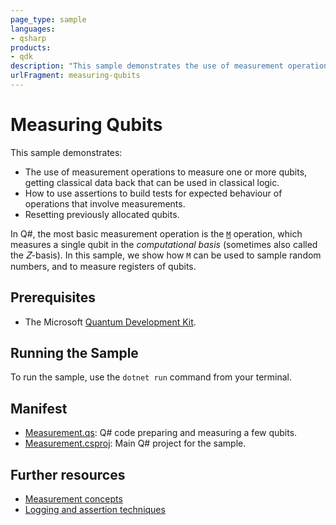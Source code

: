 ```yaml
---
page_type: sample
languages:
- qsharp
products:
- qdk
description: "This sample demonstrates the use of measurement operations to measure one or more qubits."
urlFragment: measuring-qubits
---
```


# Measuring Qubits

This sample demonstrates:
- The use of measurement operations to measure one or more qubits, getting classical data back that can be used in classical logic.
- How to use assertions to build tests for expected behaviour of operations that involve measurements.
- Resetting previously allocated qubits.

In Q#, the most basic measurement operation is the [`M`](https://docs.microsoft.com/qsharp/api/qsharp/microsoft.quantum.intrinsic.m) operation, which measures a single qubit in the _computational basis_ (sometimes also called the 𝑍-basis).
In this sample, we show how `M` can be used to sample random numbers, and to measure registers of qubits.

## Prerequisites

- The Microsoft [Quantum Development Kit](https://docs.microsoft.com/quantum/install-guide/).

## Running the Sample

To run the sample, use the `dotnet run` command from your terminal. 

## Manifest

- [Measurement.qs](https://github.com/microsoft/Quantum/blob/master/samples/getting-started/measurement/Measurement.qs): Q# code preparing and measuring a few qubits.
- [Measurement.csproj](https://github.com/microsoft/Quantum/blob/master/samples/getting-started/measurement/Measurement.csproj): Main Q# project for the sample.

## Further resources

- [Measurement concepts](https://docs.microsoft.com/quantum/concepts/pauli-measurements)
- [Logging and assertion techniques](https://docs.microsoft.com/quantum/techniques/testing-and-debugging#logging-and-assertions)
